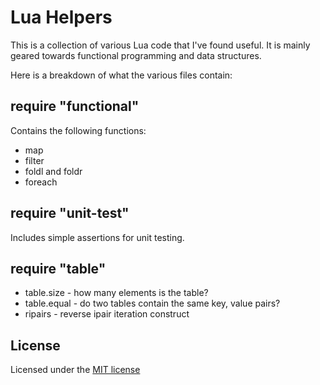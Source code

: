 # Lua Helpers

This is a collection of various Lua code that I've found useful.  It is mainly
geared towards functional programming and data structures.

Here is a breakdown of what the various files contain:

## require "functional"

Contains the following functions:

  * map
  * filter
  * foldl and foldr
  * foreach

## require "unit-test"

Includes simple assertions for unit testing.

## require "table"

  * table.size - how many elements is the table?
  * table.equal - do two tables contain the same key, value pairs?
  * ripairs - reverse ipair iteration construct

## License

Licensed under the [MIT license](http://www.opensource.org/licenses/mit-license.php)